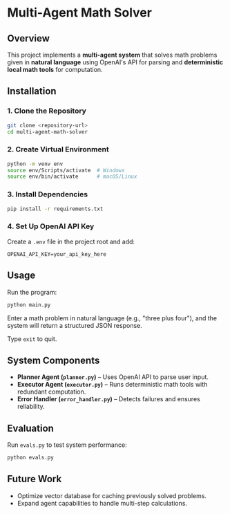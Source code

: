 # Multi-Agent Math Solver

## Overview
This project implements a **multi-agent system** that solves math problems given in **natural language** using OpenAI's API for parsing and **deterministic local math tools** for computation.

## Installation

### 1. Clone the Repository
```bash
git clone <repository-url>
cd multi-agent-math-solver
```

### 2. Create Virtual Environment
```bash
python -m venv env
source env/Scripts/activate  # Windows
source env/bin/activate      # macOS/Linux
```

### 3. Install Dependencies
```bash
pip install -r requirements.txt
```

### 4. Set Up OpenAI API Key
Create a `.env` file in the project root and add:
```plaintext
OPENAI_API_KEY=your_api_key_here
```

## Usage
Run the program:
```bash
python main.py
```
Enter a math problem in natural language (e.g., "three plus four"), and the system will return a structured JSON response.

Type `exit` to quit.

## System Components
- **Planner Agent (`planner.py`)** – Uses OpenAI API to parse user input.
- **Executor Agent (`executor.py`)** – Runs deterministic math tools with redundant computation.
- **Error Handler (`error_handler.py`)** – Detects failures and ensures reliability.

## Evaluation
Run `evals.py` to test system performance:
```bash
python evals.py
```

## Future Work
- Optimize vector database for caching previously solved problems.
- Expand agent capabilities to handle multi-step calculations.
